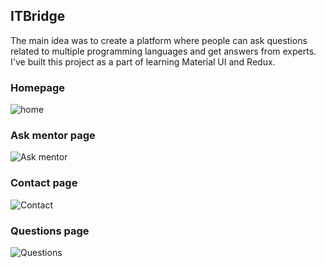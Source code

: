 ## ITBridge
The main idea was to create a platform where people can ask
questions related to multiple programming languages and
get answers from experts. I've built this project as a part of
learning Material UI and Redux.

### Homepage
![home](https://user-images.githubusercontent.com/25328873/229470719-92d552c8-ce79-4d7d-9121-6295cf012a92.jpeg)


### Ask mentor page
![Ask mentor](https://user-images.githubusercontent.com/25328873/229470810-0c470e6d-f60d-442c-8a34-41569c428564.jpeg)


### Contact page
![Contact](https://user-images.githubusercontent.com/25328873/229470885-37f727bd-666a-4ab7-87df-0a15d3a60410.jpeg)



### Questions page
![Questions](https://user-images.githubusercontent.com/25328873/229470986-a68b6cc6-280f-4a0f-93b3-0860b42a527a.jpeg)
